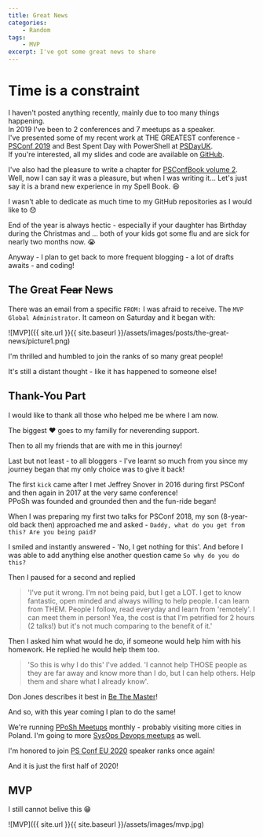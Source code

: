 ```yaml
---
title: Great News
categories:
    - Random
tags:
    - MVP
excerpt: I've got some great news to share
---
```


# Time is a constraint 

I haven't posted anything recently, mainly due to too many things happening.  
In 2019 I've been to 2 conferences and 7 meetups as a speaker.  
I've presented some of my recent work at THE GREATEST conference - [PSConf 2019](https://psconf.eu) and Best Spent Day with PowerShell at [PSDayUK](https://psday.uk).  
If you're interested, all my slides and code are available on [GitHub](https://github.com/mczerniawski/Presentations).

I've also had the pleasure to write a chapter for [PSConfBook volume 2](https://leanpub.com/psconfbook2).  
Well, now I can say it was a pleasure, but when I was writing it... Let's just say it is a brand new experience in my Spell Book. :satisfied:

I wasn't able to dedicate as much time to my GitHub repositories as I would like to :disappointed:

End of the year is always hectic - especially if your daughter has Birthday during the Christmas  and ... both of your kids got some flu and are sick for nearly two months now. :sob:

Anyway - I plan to get back to more frequent blogging - a lot of drafts awaits - and coding!

## The Great ~~Fear~~ News

There was an email from a specific `FROM:` I was afraid to receive. The `MVP Global Administrator`.
It cameon on Saturday and it began with:

![MVP]({{ site.url }}{{ site.baseurl }}/assets/images/posts/the-great-news/picture1.png)

I'm thrilled and humbled to join the ranks of so many great people!

It's still a distant thought - like it has happened to someone else!

## Thank-You Part

I would like to thank all those who helped me be where I am now.

The biggest :heart: goes to my familly for neverending support.

Then to all my friends that are with me in this journey!

Last but not least - to all bloggers - I've learnt so much from you since my journey began that my only choice was to give it back!

The first `kick` came after I met Jeffrey Snover in 2016 during first PSConf and then again in 2017 at the very same conference!  
PPoSh was founded and grounded then and the fun-ride began!

When I was preparing my first two talks for PSConf 2018, my son (8-year-old back then) approached me and asked - `Daddy, what do you get from this? Are you being paid?`

I smiled and instantly answered - 'No, I get nothing for this'. And before I was able to add anything else another question came `So why do you do this?`

Then I paused for a second and replied
> 'I've put it wrong. I'm not being paid, but I get a LOT. I get to know fantastic, open minded and always willing to help people. I can learn from THEM. People I follow, read everyday and learn from 'remotely'. I can meet them in person! Yea, the cost is that I'm petrified for 2 hours (2 talks!) but it's not much comparing to the benefit of it.'

Then I asked him what would he do, if someone would help him with his homework. He replied he would help them too.

> 'So this is why I do this' I've added. 'I cannot help THOSE people as they are far away and know more than I do, but I can help others. Help them and share what I already know'.

Don Jones describes it best in [Be The Master](https://donjones.com/be-the-master)!

And so, with this year coming I plan to do the same!

We're running [PPoSh Meetups](https://www.meetup.com/Polish-PowerShell-Group-PPoSh) monthly - probably visiting more cities in Poland. I'm going to more [SysOps Devops meetups](https://www.meetup.com/SysOpsWro/) as well.

I'm honored to join [PS Conf EU 2020](https://psconf.eu) speaker ranks once again!

And it is just the first half of 2020!

## MVP

I still cannot belive this :grin:

![MVP]({{ site.url }}{{ site.baseurl }}/assets/images/mvp.jpg)
